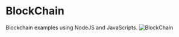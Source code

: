 # BlockChain
Blockchain examples using NodeJS and JavaScripts.
![BlockChain](https://i.imgur.com/7HhtEPf.png "BlockChain")

